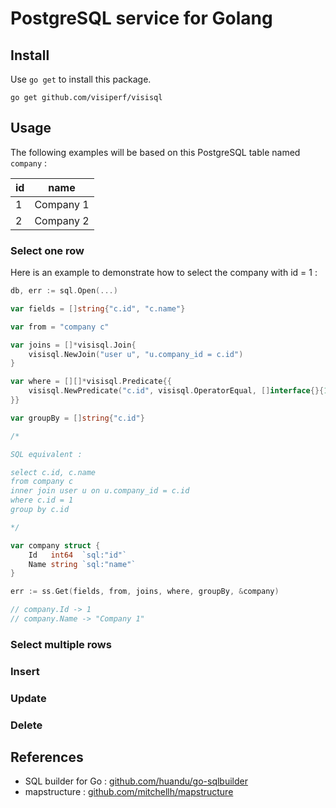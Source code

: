 # PostgreSQL service for Golang #


## Install ##

Use `go get` to install this package.

    go get github.com/visiperf/visisql


## Usage ##

The following examples will be based on this PostgreSQL table named `company` :

|  id  |  name  |
|------|--------|
| 1 | Company 1 |
| 2 | Company 2 |

### Select one row ###

Here is an example to demonstrate how to select the company with id = 1 :

```go
db, err := sql.Open(...)

var fields = []string{"c.id", "c.name"}

var from = "company c"

var joins = []*visisql.Join{
    visisql.NewJoin("user u", "u.company_id = c.id")
}

var where = [][]*visisql.Predicate{{
    visisql.NewPredicate("c.id", visisql.OperatorEqual, []interface{}{1})
}}

var groupBy = []string{"c.id"}

/*

SQL equivalent :

select c.id, c.name
from company c
inner join user u on u.company_id = c.id
where c.id = 1
group by c.id

*/

var company struct {
    Id   int64  `sql:"id"`
    Name string `sql:"name"`
}

err := ss.Get(fields, from, joins, where, groupBy, &company)

// company.Id -> 1
// company.Name -> "Company 1"
```

### Select multiple rows ###

### Insert ###

### Update ###

### Delete ###


## References ###

* SQL builder for Go : [github.com/huandu/go-sqlbuilder](https://github.com/huandu/go-sqlbuilder)
* mapstructure : [github.com/mitchellh/mapstructure](https://github.com/mitchellh/mapstructure)

